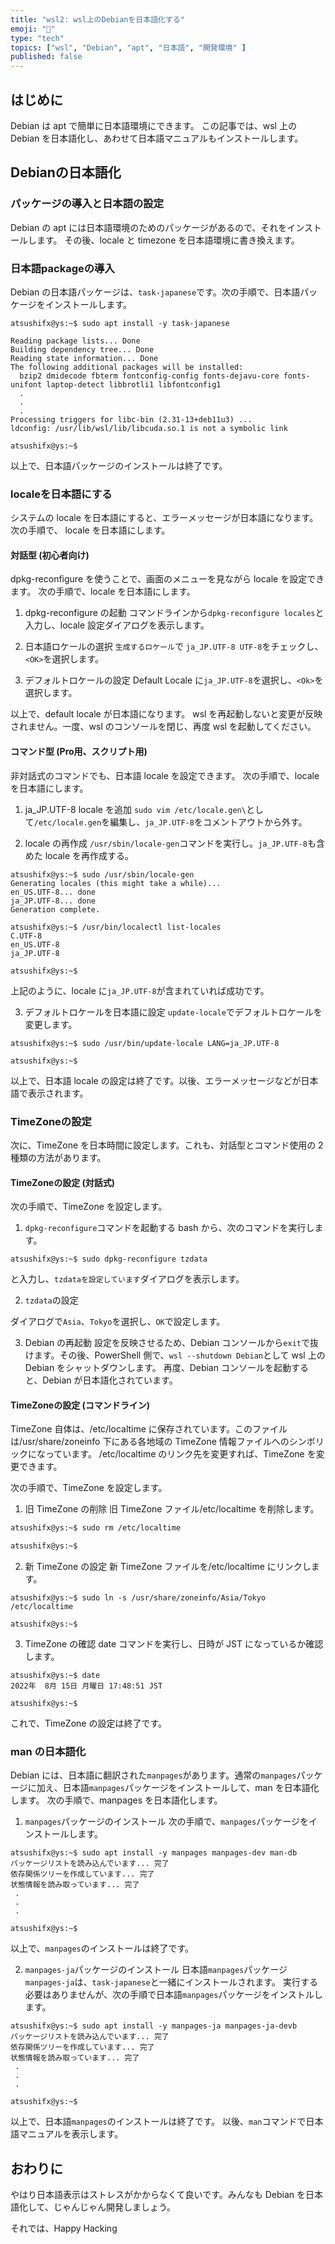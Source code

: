 ```yaml
---
title: "wsl2: wsl上のDebianを日本語化する"
emoji: "🐧"
type: "tech"
topics: ["wsl", "Debian", "apt", "日本語", "開発環境" ]
published: false
---
```


## はじめに

Debian は apt で簡単に日本語環境にできます。
この記事では、wsl 上の Debian を日本語化し、あわせて日本語マニュアルもインストールします。

## Debianの日本語化

### パッケージの導入と日本語の設定

Debian の apt には日本語環境のためのパッケージがあるので、それをインストールします。
その後、locale と timezone を日本語環境に書き換えます。

### 日本語packageの導入

Debian の日本語パッケージは、`task-japanese`です。次の手順で、日本語パッケージをインストールします。

``` bash: debian
atsushifx@ys:~$ sudo apt install -y task-japanese

Reading package lists... Done
Building dependency tree... Done
Reading state information... Done
The following additional packages will be installed:
  bzip2 dmidecode fbterm fontconfig-config fonts-dejavu-core fonts-unifont laptop-detect libbrotli1 libfontconfig1
  .
  .
  .
Processing triggers for libc-bin (2.31-13+deb11u3) ...
ldconfig: /usr/lib/wsl/lib/libcuda.so.1 is not a symbolic link

atsushifx@ys:~$
```

以上で、日本語パッケージのインストールは終了です。

### localeを日本語にする

システムの locale を日本語にすると、エラーメッセージが日本語になります。
次の手順で、 locale を日本語にします。

#### 対話型 (初心者向け)

dpkg-reconfigure を使うことで、画面のメニューを見ながら locale を設定できます。
次の手順で、locale を日本語にします。

1. dpkg-reconfigure の起動
  コマンドラインから`dpkg-reconfigure locales`と入力し、locale 設定ダイアログを表示します。

2. 日本語ロケールの選択
  `生成するロケール`で `ja_JP.UTF-8 UTF-8`をチェックし、`<OK>`を選択します。

3. デフォルトロケールの設定
  Default Locale に`ja_JP.UTF-8`を選択し、`<Ok>`を選択します。

以上で、default locale が日本語になります。
wsl を再起動しないと変更が反映されません。一度、wsl のコンソールを閉じ、再度 wsl を起動してください。

#### コマンド型 (Pro用、スクリプト用)

非対話式のコマンドでも、日本語 locale を設定できます。
次の手順で、locale を日本語にします。

1. ja_JP.UTF-8 locale を追加
  `sudo vim /etc/locale.gen\`として`/etc/locale.gen`を編集し、`ja_JP.UTF-8`をコメントアウトから外す。

2. locale の再作成
  `/usr/sbin/locale-gen`コマンドを実行し。`ja_JP.UTF-8`も含めた locale を再作成する。

  ``` bash: Debian
  atsushifx@ys:~$ sudo /usr/sbin/locale-gen
  Generating locales (this might take a while)...
  en_US.UTF-8... done
  ja_JP.UTF-8... done
  Generation complete.

  atsushifx@ys:~$ /usr/bin/localectl list-locales
  C.UTF-8
  en_US.UTF-8
  ja_JP.UTF-8

  atsushifx@ys:~$
  ```

  上記のように、locale に`ja_JP.UTF-8`が含まれていれば成功です。

3. デフォルトロケールを日本語に設定
  `update-locale`でデフォルトロケールを変更します。

  ``` bash: Debian
  atsushifx@ys:~$ sudo /usr/bin/update-locale LANG=ja_JP.UTF-8

  atsushifx@ys:~$
  ```

以上で、日本語 locale の設定は終了です。以後、エラーメッセージなどが日本語で表示されます。

### TimeZoneの設定

次に、TimeZone を日本時間に設定します。これも、対話型とコマンド使用の 2 種類の方法があります。

#### TimeZoneの設定 (対話式)

次の手順で、TimeZone を設定します。

1. `dpkg-reconfigure`コマンドを起動する
  bash から、次のコマンドを実行します。

  ``` bash: Debian
  atsushifx@ys:~$ sudo dpkg-reconfigure tzdata
  ```

  と入力し、`tzdataを設定しています`ダイアログを表示します。

2. `tzdata`の設定

  ダイアログで`Asia`、`Tokyo`を選択し、`OK`で設定します。

3. Debian の再起動
  設定を反映させるため、Debian コンソールから`exit`で抜けます。その後、PowerShell 側で、`wsl --shutdown Debian`として wsl 上の Debian をシャットダウンします。
  再度、Debian コンソールを起動すると、Debian が日本語化されています。

#### TimeZoneの設定 (コマンドライン)

TimeZone 自体は、/etc/localtime に保存されています。このファイルは/usr/share/zoneinfo 下にある各地域の TimeZone 情報ファイルへのシンボリックになっています。
/etc/localtime のリンク先を変更すれば、TimeZone を変更できます。

次の手順で、TimeZone を設定します。

1. 旧 TimeZone の削除
旧 TimeZone ファイル/etc/localtime を削除します。

``` bash
atsushifx@ys:~$ sudo rm /etc/localtime

atsushifx@ys:~$
```

2. 新 TimeZone の設定
新 TimeZone ファイルを/etc/localtime にリンクします。

``` bash: Debian
atsushifx@ys:~$ sudo ln -s /usr/share/zoneinfo/Asia/Tokyo /etc/localtime

atsushifx@ys:~$
```

3. TimeZone の確認
date コマンドを実行し、日時が JST になっているか確認します。

``` bash: Debian
atsushifx@ys:~$ date
2022年  8月 15日 月曜日 17:48:51 JST

atsushifx@ys:~$
```

これで、TimeZone の設定は終了です。

### man の日本語化

Debian には、日本語に翻訳された`manpages`があります。通常の`manpages`パッケージに加え、日本語`manpages`パッケージをインストールして、man を日本語化します。
次の手順で、manpages を日本語化します。

1. `manpages`パッケージのインストール
  次の手順で、`manpages`パッケージをインストールします。

  ``` bash: Debian
  atsushifx@ys:~$ sudo apt install -y manpages manpages-dev man-db
  パッケージリストを読み込んでいます... 完了
  依存関係ツリーを作成しています... 完了
  状態情報を読み取っています... 完了
   .
   .
   .

  atsushifx@ys:~$
  ```

  以上で、`manpages`のインストールは終了です。

2. `manpages-ja`パッケージのインストール
  日本語`manpages`パッケージ`manpages-ja`は、`task-japanese`と一緒にインストールされます。
  実行する必要はありませんが、次の手順で日本語`manpages`パッケージをインストルします。

  ``` bash: Debian
  atsushifx@ys:~$ sudo apt install -y manpages-ja manpages-ja-devb
  パッケージリストを読み込んでいます... 完了
  依存関係ツリーを作成しています... 完了
  状態情報を読み取っています... 完了
   .
   .
   .

  atsushifx@ys:~$
  ```

  以上で、日本語`manpages`のインストールは終了です。
  以後、`man`コマンドで日本語マニュアルを表示します。

## おわりに

やはり日本語表示はストレスがかからなくて良いです。みんなも Debian を日本語化して、じゃんじゃん開発しましょう。

それでは、Happy Hacking
